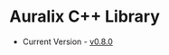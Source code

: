# Auralix C++ Library
- Current Version - [v0.8.0](https://github.com/auralix/alx-202-af-10-2-auralix-cpp-lib/tree/v0.8.0)
